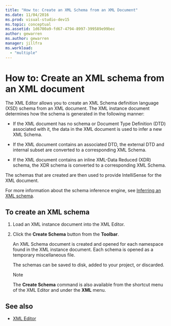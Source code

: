 ```yaml
---
title: "How to: Create an XML Schema from an XML Document"
ms.date: 11/04/2016
ms.prod: visual-studio-dev15
ms.topic: conceptual
ms.assetid: 1d6700a9-fd67-4794-8997-399589e99bec
author: gewarren
ms.author: gewarren
manager: jillfra
ms.workload:
  - "multiple"
---
```

# How to: Create an XML schema from an XML document

The XML Editor allows you to create an XML Schema definition language (XSD) schema from an XML document. The XML instance document determines how the schema is generated in the following manner:

-   If the XML document has no schema or Document Type Definition (DTD) associated with it, the data in the XML document is used to infer a new XML Schema.

-   If the XML document contains an associated DTD, the external DTD and internal subset are converted to a corresponding XML Schema.

-   If the XML document contains an inline XML-Data Reduced (XDR) schema, the XDR schema is converted to a corresponding XML Schema.

The schemas that are created are then used to provide IntelliSense for the XML document.

For more information about the schema inference engine, see [Inferring an XML schema](/dotnet/standard/data/xml/inferring-an-xml-schema).

## To create an XML schema

1.  Load an XML instance document into the XML Editor.

2.  Click the **Create Schema** button from the **Toolbar**.

     An XML Schema document is created and opened for each namespace found in the XML instance document. Each schema is opened as a temporary miscellaneous file.

     The schemas can be saved to disk, added to your project, or discarded.

    > [!NOTE]
    >  The **Create Schema** command is also available from the shortcut menu of the XML Editor and under the **XML** menu.

## See also

- [XML Editor](../xml-tools/xml-editor.md)
